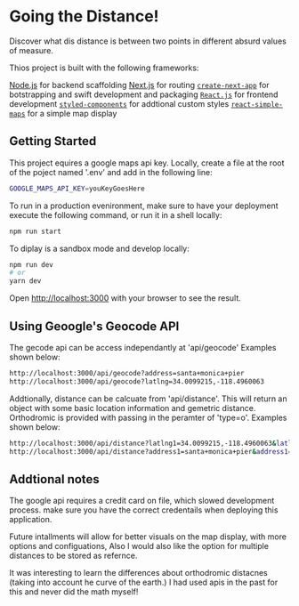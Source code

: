 # Going the Distance!
Discover what dis distance is between two points in different absurd values of measure.

Thios project is built with the following frameworks: 

[Node.js](https://nodejs.org/) for backend scaffolding
[Next.js](https://nextjs.org/) for routing
[`create-next-app`](https://github.com/zeit/next.js/tree/canary/packages/create-next-app) for botstrapping and swift development and packaging
[`React.js`](https://reactjs.org/) for frontend development
[`styled-components`](https://react.js/) for addtional custom styles
[`react-simple-maps`](https://www.react-simple-maps.io/) for a simple map display


## Getting Started

This project equires a google maps api key. Locally, create a file at the root of the poject named '.env' and add in the following line:
```bash
GOOGLE_MAPS_API_KEY=youKeyGoesHere
```

To run in a production evenironment, make sure to have your deployment execute the following command, or run it in a shell locally:

```bash
npm run start
```


To diplay is a sandbox mode and develop locally:

```bash
npm run dev
# or
yarn dev
```

Open [http://localhost:3000](http://localhost:3000) with your browser to see the result.


## Using Geoogle's Geocode API

The gecode api can be access independantly at 'api/geocode' Examples shown below:

```bash
http://localhost:3000/api/geocode?address=santa+monica+pier
http://localhost:3000/api/geocode?latlng=34.0099215,-118.4960063
```

Addtionally, distance can be calcuate from 'api/distance'. This will return an object with some basic location information and gemetric distance.  Orthodromic is provided with passing in the peramter  of 'type=o'. Examples shown below:

```bash
http://localhost:3000/api/distance?latlng1=34.0099215,-118.4960063&latlng2=34.050604,-118.2478573
http://localhost:3000/api/distance?address1=santa+monica+pier&address1=brabury+building&type=o
```

## Addtional notes

The google api requires a credit card on file, which slowed development process. make sure you have the correct credentails when deploying this application.

Future intallments will allow for better visuals on the map display, with more options and configuations, Also I would also like the option for multiple distances to be stored as refernce.

It was interesting to learn the differences about orthodromic distacnes (taking into account he curve of the earth.) I had used apis in the past for this and never did the math myself!